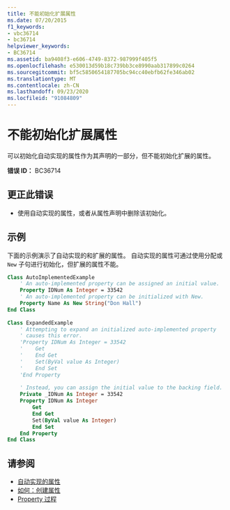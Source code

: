 ```yaml
---
title: 不能初始化扩展属性
ms.date: 07/20/2015
f1_keywords:
- vbc36714
- bc36714
helpviewer_keywords:
- BC36714
ms.assetid: ba9408f3-e606-4749-8372-987999f405f5
ms.openlocfilehash: e530013d59b18c739bb3ce8990aab317899c0264
ms.sourcegitcommit: bf5c5850654187705bc94cc40ebfb62fe346ab02
ms.translationtype: MT
ms.contentlocale: zh-CN
ms.lasthandoff: 09/23/2020
ms.locfileid: "91084809"
---
```

# <a name="expanded-properties-cannot-be-initialized"></a>不能初始化扩展属性

可以初始化自动实现的属性作为其声明的一部分，但不能初始化扩展的属性。  
  
 **错误 ID：** BC36714  
  
## <a name="to-correct-this-error"></a>更正此错误  
  
- 使用自动实现的属性，或者从属性声明中删除该初始化。  
  
## <a name="example"></a>示例  

 下面的示例演示了自动实现的和扩展的属性。 自动实现的属性可通过使用分配或 `New` 子句进行初始化，但扩展的属性不能。  
  
```vb  
Class AutoImplementedExample  
    ' An auto-implemented property can be assigned an initial value.  
    Property IDNum As Integer = 33542  
    ' An auto-implemented property can be initialized with New.  
    Property Name As New String("Don Hall")  
End Class  
  
Class ExpandedExample  
    ' Attempting to expand an initialized auto-implemented property  
    ' causes this error.  
    'Property IDNum As Integer = 33542  
    '    Get  
    '    End Get  
    '    Set(ByVal value As Integer)  
    '    End Set  
    'End Property  
  
    ' Instead, you can assign the initial value to the backing field.  
    Private _IDNum As Integer = 33542  
    Property IDNum As Integer  
        Get  
        End Get  
        Set(ByVal value As Integer)  
        End Set  
    End Property  
End Class  
```  
  
## <a name="see-also"></a>请参阅

- [自动实现的属性](../programming-guide/language-features/procedures/auto-implemented-properties.md)
- [如何：创建属性](../programming-guide/language-features/procedures/how-to-create-a-property.md)
- [Property 过程](../programming-guide/language-features/procedures/property-procedures.md)
